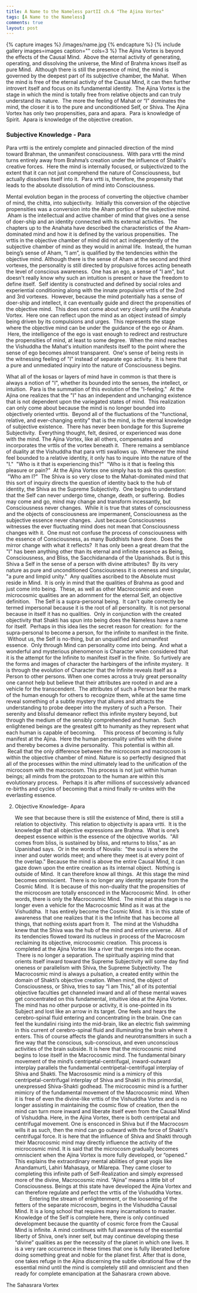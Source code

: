 ```yaml
---
title: A Name to the Nameless partII ch.6 "The Ajina Vortex"
tags: [A Name to the Nameless]
comments: true
layout: post
---
```



{% capture images %}
	/images/name.jpg
{% endcapture %}
{% include gallery images=images caption="" cols=3 %}
The Ajina Vortex is beyond the effects of the Causal  Mind.  Above the eternal activity of generating, operating, and dissolving the universe, the Mind of Brahma knows itself as pure Mind.  Although there is still the presence of mind, the mind is governed by the deepest part of its subjective chamber, the Mahat.  When the mind is free of the eternal activity of the Causal  Mind, it can then further introvert itself and focus on its fundamental identity.  The Ajina Vortex is the stage in which the mind is totally free from relative objects and can truly understand its nature.  The more the feeling of Mahat or “I” dominates the mind, the closer it is to the pure and unconditioned Self, or Shiva.
	The Ajina Vortex has only two propensities, para and apara.  Para is knowledge of Spirit.  Apara is knowledge of the objective creation.
   

### Subjective Knowledge - Para

Para vrtti is the entirely complete and pinnacled direction of the mind toward Brahman, the unmanifest consciousness.  With para vrtti the mind turns entirely away from Brahma’s creation under the influence of Shakti's creative forces.  Here the mind is internally focused, or subjectivized to the extent that it can not just comprehend the nature of Consciousness, but actually dissolves itself into it.  Para vrtti is, therefore, the propensity that leads to the absolute dissolution of mind into Consciousness.

Mental evolution began in the process of converting the objective chamber of mind, the chitta, into subjectivity.  Initially this conversion of the objective propensities was a conversion into the Aham portion of the subjective mind.  Aham is the intellectual and active chamber of mind that gives one a sense of doer-ship and an identity connected with its external activities.  The chapters up to the Anahata have described the characteristics of the Aham-dominated mind and how it is defined by the various propensities.  The vrttis in the objective chamber of mind did not act independently of the subjective chamber of mind as they would in animal life.  Instead, the human being’s sense of Aham, “I am”, is qualified by the tendencies within the objective mind. Although there is the sense of Aham at the second and third vortexes, the personality is still directed by propulsive forces acting beneath the level of conscious awareness.  One has an ego, a sense of "I am", but doesn't really know why such an intuition is present or have the freedom to define itself.  Self identity is constructed and defined by social roles and experiential conditioning along with the innate propulsive vrttis of the 2nd and 3rd vortexes.  However, because the mind potentially has a sense of doer-ship and intellect, it can eventually guide and direct the propensities of the objective mind.  This does not come about very clearly until the Anahata Vortex.  Here one can reflect upon the mind as an object instead of simply being driven by its compulsions and urges.  This represents the stage where the objective mind can be under the guidance of the ego or Aham.  Here, the intelligence of the ego is vast enough to redirect and restructure the propensities of mind, at least to some degree.  When the mind reaches the Vishuddha the Mahat's intuition manifests itself to the point where the sense of ego becomes almost transparent.  One's sense of being rests in the witnessing feeling of "I" instead of separate ego activity.  It is here that a pure and unmediated inquiry into the nature of Consciousness begins.  

What all of the kosas or layers of mind have in common is that there is always a notion of "I", whether its bounded into the senses, the intellect, or intuition.  Para is the summation of this evolution of the "I-feeling."  At the Ajina one realizes that the "I" has an independent and unchanging existence that is not dependent upon the variegated states of mind.  This realization can only come about because the mind is no longer bounded into objectively oriented vrttis.  Beyond all of the fluctuations of the "functional, relative, and ever-changing entity" that is the mind, is the eternal knowledge of subjective existence.  There has never been bondage for this Supreme Subjectivity.  Everything thought, felt, desired, or experienced was done with the mind.
	The Ajina Vortex, like all others, compensates and incorporates the vrttis of the vortex beneath it.  There remains a semblance of duality at the Vishuddha that para vrtti swallows up.  Whenever the mind feel bounded to a relative identity, it only has to inquire into the nature of the "I."  "Who is it that is experiencing this?"  "Who is it that is feeling this pleasure or pain?"  At the Ajina Vortex one simply has to ask this question:  "Who am I?"  The Shiva is so very close to the Mahat-dominated mind that this sort of inquiry directs the question of identity back to the hub of identity, the Shiva as the Supreme Subjectivity.  One begins to understand that the Self can never undergo time, change, death, or suffering.  Bodies may come and go, mind may change and transform incessantly, but Consciousness never changes.  While it is true that states of consciousness and the objects of consciousness are impermanent, Consciousness as the subjective essence never changes.  Just because Consciousness witnesses the ever fluctuating mind does not mean that Consciousness changes with it.  One must not confuse the process of consciousness with the essence of Consciousness, as many Buddhists have done.  Does the mirror change with what it reflects?  It has only been a great dream that the "I" has been anything other than its eternal and infinite essence as Being, Consciousness, and Bliss, the Sacchidananda of the Upanishads.
	But is this Shiva a Self in the sense of a person with divine attributes?  By its very nature as pure and unconditioned Consciousness it is oneness and singular, "a pure and limpid unity."  Any qualities ascribed to the Absolute must reside in Mind.  It is only in mind that the qualities of Brahma as good and just come into being.  These, as well as other Macrocosmic and even microcosmic qualities are an adornment for the eternal Self, an objective definition.  
	The Self is a supra-personal being.  It can't quite correctly be termed impersonal because it is the root of all personality.  It is not personal because in itself it has no qualities.  Only in conjunction with the created objectivity that Shakti has spun into being does the Nameless have a name for itself.  Perhaps in this idea lies the secret reason for creation:  for the supra-personal to become a person, for the infinite to manifest in the finite.  Without us, the Self is no-thing, but an unqualified and unmanifest essence.  Only through Mind can personality come into being.  And what a wonderful and mysterious phenomenon is Character when considered that it is the attempt for the Infinite to manifest itself in the finite.  So furtively are the forms and images of character the harbingers of the infinite mystery.  It is through the evolution of Character that the Infinite reveals itself as a Person to other persons. 	When one comes across a truly great personality one cannot help but believe that their attributes are rooted in and are a vehicle for the transcendent.  The attributes of such a Person bear the mark of the human enough for others to recognize them, while at the same time reveal something of a subtle mystery that allures and attracts the understanding to probe deeper into the mystery of such a Person.  Their serenity and blissful demeanor reflect this infinite mystery beyond, but through the medium of the sensibly comprehended and human.  Such enlightened beings are the greatest gift to humanity as they represent what each human is capable of becoming.
    This process of becoming is fully manifest at the Ajina.  Here the human personality unifies with the divine and thereby becomes a divine personality.  This potential is within all.  Recall that the only difference between the microcosm and macrocosm is within the objective chamber of mind. Nature is so perfectly designed that all of the processes within the mind ultimately lead to the unification of the microcosm with the macrocosm. This process is not just within human beings; all minds from the protozoan to the human are within this evolutionary process.   Perhaps it is after millions of successively advanced re-births and cycles of becoming that a mind finally re-unites with the everlasting essence.   

2. Objective Knowledge- Apara

	We see that because there is still the existence of Mind, there is still a relation to objectivity.  This relation to objectivity is apara vrtti.  It is the knowledge that all objective expressions are Brahma.  What is one’s deepest essence within is the essence of the objective worlds.  "All comes from bliss, is sustained by bliss, and returns to bliss," as an Upanishad says.  Or in the words of Novalis:  "the soul is where the inner and outer worlds meet; and where they meet is at every point of the overlap."  Because the mind is above the entire Causal  Mind, it can gaze down upon the entire creation as its internal object.  Nothing is outside of Mind.  It can therefore know all things.  At this stage the mind becomes omniscient.  There is no longer any identity separate from the Cosmic Mind.  It is because of this non-duality that the propensities of the microcosm are totally ensconced in the Macrocosmic Mind.  In other words, there is only the Macrocosmic Mind.  The mind at this stage is no longer even a vehicle for the Macrocosmic Mind as it was at the Vishuddha.  It has entirely become the Cosmic Mind.  It is in this state of awareness that one realizes that it is the Infinite that has become all things, that nothing exists apart from It.  The mind at the Vishuddha knew that the Shiva was the hub of the mind and entire universe.  All of its tendencies flowed toward its nucleus in process of the Macrocosm reclaiming its objective, microcosmic creation.  This process is completed at the Ajina Vortex like a river that merges into the ocean.  There is no longer a separation.
	The spiritually aspiring mind that orients itself inward toward the Supreme Subjectivity will some day find oneness or parallelism with Shiva, the Supreme Subjectivity. The Macrocosmic mind is always a pulsation, a created entity within the domain of Shakti’s objective creation. When mind, the object of Consciousness, or Shiva, tries to say “I am This,” all of its potential objective faculties get channeled inward and all of these mental waves get concentrated on this fundamental, intuitive idea at the Ajina Vortex. The mind has no other purpose or activity, it is one-pointed in its Subject and lost like an arrow in its target. One feels and hears the cerebro-spinal fluid entering and concentrating in the brain. One can feel the kundalini rising into the mid-brain, like an electric fish swimming in this current of cerebro-spinal fluid and illuminating the brain where it enters. This of course affects the glands and neurotransmitters in such a fine way that the conscious, sub-conscious, and even unconscious activities of the brain subside. It is here that the microcosmic mind begins to lose itself in the Macrocosmic mind. The fundamental binary movement of the mind’s centripetal-centrifugal, inward-outward interplay parallels the fundamental centripetal-centrifugal interplay of Shiva and Shakti.
	The Macrososmic mind is a mimicry of this centripetal-centrifugal interplay of Shiva and Shakti in this primordial, unexpressed Shiva-Shakti godhead. The microcosmic mind is a further mimicry of the fundamental movement of the Macrocosmic mind. When it is free of even the divine-like vrttis of the Vishuddha Vortex and is no longer assisting in maintaining the cosmic flow of creation, then the mind can turn more inward and liberate itself even from the Causal  Mind of Vishuddha. Here, in the Ajina Vortex, there is both centripetal and centrifugal movement. One is ensconced in Shiva but if the Macrocosm wills it as such, then the mind can go outward with the force of Shakti's centrifugal force. It is here that the influence of Shiva and Shakti through their Macrocosmic mind may directly influence the activity of the microcosmic mind. It is said that the microcosm gradually becomes omniscient when the Ajina Vortex is more fully developed, or “opened.” This explains the extraordinary mental abilities of great yogis like Anandamurti, Lahiri Mahasaya, or Milarepa. They came closer to completing this infinite path of Self-Realization and simply expressed more of the divine, Macrocosmic mind. “Ajina” means a little bit of Consciousness. Beings at this state have developed the Ajina Vortex and can therefore regulate and perfect the vrttis of the Vishuddha Vortex.
          Entering the stream of enlightenment, or the loosening of the fetters of the separate microcosm, begins in the Vishuddha Causal  Mind. It is a long school that requires many incarnations to master. Knowledge of the Self is complete here, there is only continued development because the quantity of cosmic force from the Causal  Mind is infinite. A mind continues with full awareness of the essential liberty of Shiva, one’s inner self, but may continue developing these “divine” qualities as per the necessity of the planet in which one lives. It is a very rare occurrence in these times that one is fully liberated before doing something great and noble for the planet first. After that is done, one takes refuge in the Ajina discerning the subtle vibrational flow of the essential mind until the mind is completely still and omniscient and then ready for complete emancipation at the Sahasrara crown above.   


The Sahasrara Vortex

